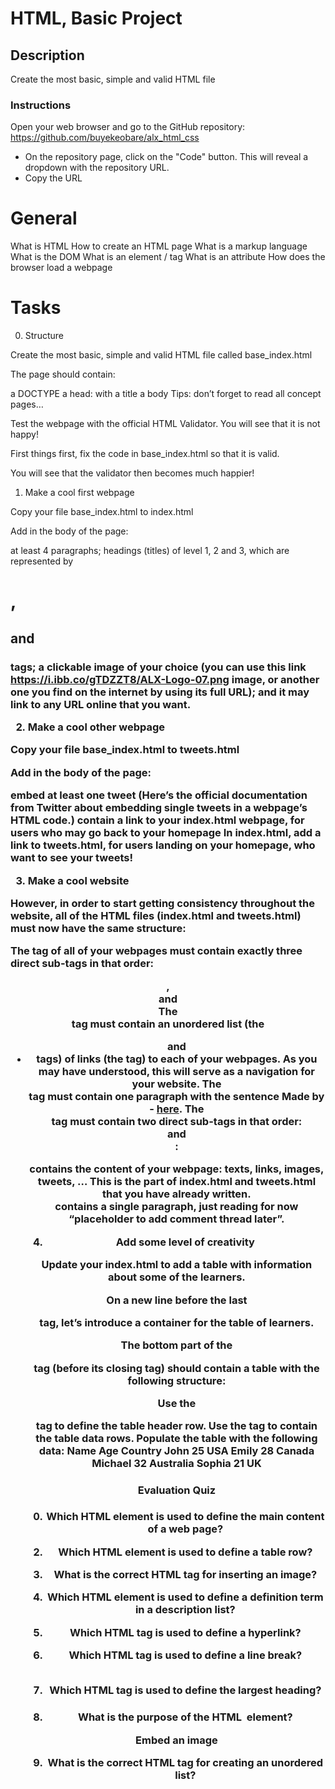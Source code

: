 # HTML, Basic Project

## Description

Create the most basic, simple and valid HTML file

### Instructions

Open your web browser and go to the GitHub repository: https://github.com/buyekeobare/alx_html_css

- On the repository page, click on the "Code" button. This will reveal a dropdown with the repository URL.
- Copy the URL

# General

What is HTML
How to create an HTML page
What is a markup language
What is the DOM
What is an element / tag
What is an attribute
How does the browser load a webpage

# Tasks

0. Structure

Create the most basic, simple and valid HTML file called base_index.html

The page should contain:

a DOCTYPE
a head:
with a title
a body
Tips: don’t forget to read all concept pages…

Test the webpage with the official HTML Validator. You will see that it is not happy!

First things first, fix the code in base_index.html so that it is valid.

You will see that the validator then becomes much happier!

1. Make a cool first webpage

Copy your file base_index.html to index.html

Add in the body of the page:

at least 4 paragraphs;
headings (titles) of level 1, 2 and 3, which are represented by <h1>, <h2> and <h3> tags;
a clickable image of your choice (you can use this link https://i.ibb.co/gTDZZT8/ALX-Logo-07.png image, or another one you find on the internet by using its full URL); and it may link to any URL online that you want.

2. Make a cool other webpage

Copy your file base_index.html to tweets.html

Add in the body of the page:

embed at least one tweet (Here’s the official documentation from Twitter about embedding single tweets in a webpage’s HTML code.)
contain a link to your index.html webpage, for users who may go back to your homepage
In index.html, add a link to tweets.html, for users landing on your homepage, who want to see your tweets!

3. Make a cool website

However, in order to start getting consistency throughout the website, all of the HTML files (index.html and tweets.html) must now have the same structure:

The <body> tag of all of your webpages must contain exactly three direct sub-tags in that order: <header>, <main> and <footer>
The <header> tag must contain an unordered list (the <ul> and <li> tags) of links (the <a> tag) to each of your webpages. As you may have understood, this will serve as a navigation for your website.
The <footer> tag must contain one paragraph with the sentence Made by <YOUR NAME> - <a href="<ANY LINK>" target="_blank">here</a>.
The <main> tag must contain two direct sub-tags in that order: <article> and <aside>:

<article> contains the content of your webpage: texts, links, images, tweets, … This is the part of index.html and tweets.html that you have already written.
<aside> contains a single paragraph, just reading for now “placeholder to add comment thread later”.

4. Add some level of creativity

Update your index.html to add a table with information about some of the learners.

On a new line before the last </article> tag, let’s introduce a container for the table of learners.

The bottom part of the <article> tag (before its closing tag) should contain a table <table> with the following structure:

Use the <thead> tag to define the table header row.
Use the <tbody> tag to contain the table data rows.
Populate the table with the following data:
Name Age Country
John 25 USA
Emily 28 Canada
Michael 32 Australia
Sophia 21 UK

# Evaluation Quiz

0. Which HTML element is used to define the main content of a web page?

<main>

2. Which HTML element is used to define a table row?

<tr>

3. What is the correct HTML tag for inserting an image?

<img src="">

4. Which HTML element is used to define a definition term in a description list?

<dt>

5. Which HTML tag is used to define a hyperlink?

<a>

6. Which HTML tag is used to define a line break?

<br>

7. Which HTML tag is used to define the largest heading?

<h1>

8. What is the purpose of the HTML <img> element?

Embed an image

9. What is the correct HTML tag for creating an unordered list?

<ul>
